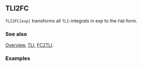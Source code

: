 ## TLI2FC

`TLI2FC[exp]` transforms all `TLI`-integrals in exp to the `FAD` form.

### See also

[Overview](Extra/FeynCalc.md), [TLI](TLI.md), [ FC2TLI]( FC2TLI.md).

### Examples

